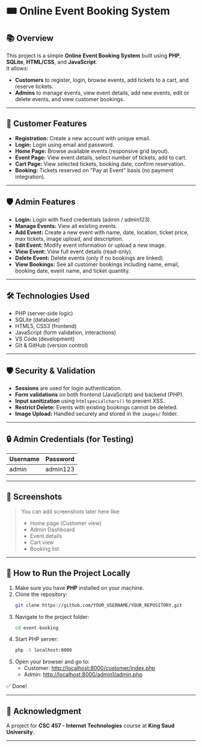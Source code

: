 # 🎟️ Online Event Booking System

## 📚 Overview
This project is a simple **Online Event Booking System** built using **PHP**, **SQLite**, **HTML/CSS**, and **JavaScript**.  
It allows:
- **Customers** to register, login, browse events, add tickets to a cart, and reserve tickets.
- **Admins** to manage events, view event details, add new events, edit or delete events, and view customer bookings.

---

## 👤 Customer Features

- **Registration:** Create a new account with unique email.
- **Login:** Login using email and password.
- **Home Page:** Browse available events (responsive grid layout).
- **Event Page:** View event details, select number of tickets, add to cart.
- **Cart Page:** View selected tickets, booking date, confirm reservation.
- **Booking:** Tickets reserved on "Pay at Event" basis (no payment integration).

---

## 🛡️ Admin Features

- **Login:** Login with fixed credentials (admin / admin123).
- **Manage Events:** View all existing events.
- **Add Event:** Create a new event with name, date, location, ticket price, max tickets, image upload, and description.
- **Edit Event:** Modify event information or upload a new image.
- **View Event:** View full event details (read-only).
- **Delete Event:** Delete events (only if no bookings are linked).
- **View Bookings:** See all customer bookings including name, email, booking date, event name, and ticket quantity.

---

## 🛠️ Technologies Used

- PHP (server-side logic)
- SQLite (database)
- HTML5, CSS3 (frontend)
- JavaScript (form validation, interactions)
- VS Code (development)
- Git & GitHub (version control)

---

## 🛡️ Security & Validation

- **Sessions** are used for login authentication.
- **Form validations** on both frontend (JavaScript) and backend (PHP).
- **Input sanitization** using `htmlspecialchars()` to prevent XSS.
- **Restrict Delete:** Events with existing bookings cannot be deleted.
- **Image Upload:** Handled securely and stored in the `images/` folder.

---

## 🔒 Admin Credentials (for Testing)

| Username | Password |
|:---|:---|
| admin | admin123 |

---

## 📸 Screenshots

> You can add screenshots later here like:
> - Home page (Customer view)
> - Admin Dashboard
> - Event details
> - Cart view
> - Booking list

---

## 🚀 How to Run the Project Locally

1. Make sure you have **PHP** installed on your machine.
2. Clone the repository:
    ```bash
    git clone https://github.com/YOUR_USERNAME/YOUR_REPOSITORY.git
    ```
3. Navigate to the project folder:
    ```bash
    cd event-booking
    ```
4. Start PHP server:
    ```bash
    php -S localhost:8000
    ```
5. Open your browser and go to:
    - Customer: [http://localhost:8000/customer/index.php](http://localhost:8000/customer/index.php)
    - Admin: [http://localhost:8000/admin1/admin.php](http://localhost:8000/admin1/admin.php)

✅ Done!

---

## 🙏 Acknowledgment
 
A project for **CSC 457 - Internet Technologies** course at **King Saud University**.

---

